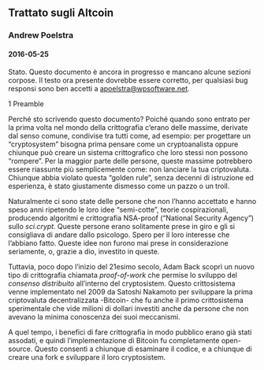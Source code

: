 ## Trattato sugli Altcoin
### Andrew Poelstra
#### 2016-05-25

Stato. Questo documento è ancora in progresso e mancano alcune sezioni
corpose. Il testo ora presente dovrebbe essere corretto, per qualsiasi
bug responsi sono ben accetti a <apoelstra@wpsoftware.net>.

1 Preamble

Perché sto scrivendo questo documento? Poiché quando sono entrato per la
prima volta nel mondo della crittografia c’erano delle massime, derivate
dal senso comune, condivise tra tutti come, ad esempio: per progettare
un “cryptosystem” bisogna prima pensare come un cryptoanalista oppure
chiunque può creare un sistema crittografico che loro stessi non possono
“rompere”. Per la maggior parte delle persone, queste massime potrebbero
essere riassunte più semplicemente come: non lanciare la tua
criptovaluta. Chiunque abbia violato questa “golden rule”, senza decenni
di istruzione ed esperienza, è stato giustamente dismesso come un pazzo
o un troll.

Naturalmente ci sono state delle persone che non l’hanno accettato e
hanno speso anni ripetendo le loro idee “semi-cotte”, teorie
cospirazionali, producendo algoritmi e crittografia NSA-proof (“National
Security Agency”) sullo *sci.crypt.* Queste persone erano solitamente
prese in giro e gli si consigliava di andare dallo psicologo. Spero per
il loro interesse che l’abbiano fatto. Queste idee non furono mai prese
in considerazione seriamente, o, grazie a dio, investito in queste.

Tuttavia, poco dopo l’inizio del 21esimo secolo, Adam Back scoprì un
nuovo tipo di crittografia chiamata *proof-of-work* che permise lo
sviluppo del *consenso distribuito* all’interno del cryptosistem. Questo
crittosistema venne implementato nel 2009 da Satoshi Nakamoto per
sviluppare la prima criptovaluta decentralizzata -Bitcoin- che fu anche
il primo crittosistema sperimentale che vide milioni di dollari
investiti anche da persone che non avevano la minima conoscenza dei suoi
meccanismi.

A quel tempo, i benefici di fare crittografia in modo pubblico erano già
stati assodati, e quindi l’implementazione di Bitcoin fu completamente
open-source. Questo consentì a chiunque di esaminare il codice, e a
chiunque di creare una fork e sviluppare il loro cryptosistem.
